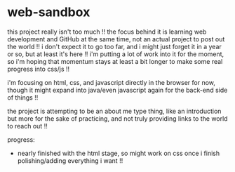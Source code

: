 # web-sandbox

this project really isn't too much !! the focus behind it is learning web development and GitHub at the same time, not an actual project to post out the world !! i don't expect it to go too far, and i might just forget it in a year or so, but at least it's here !! i'm putting a lot of work into it for the moment, so i'm hoping that momentum stays at least a bit longer to make some real progress into css/js !!

i'm focusing on html, css, and javascript directly in the browser for now, though it might expand into java/even javascript again for the back-end side of things !!

the project is attempting to be an about me type thing, like an introduction but more for the sake of practicing, and not truly providing links to the world to reach out !!

progress:
- nearly finished with the html stage, so might work on css once i finish polishing/adding everything i want !!

